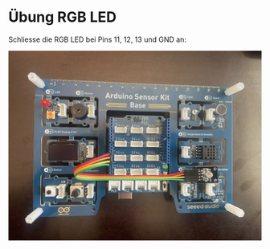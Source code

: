 # Übung RGB LED 

Schliesse die RGB LED bei Pins 11, 12, 13 und GND an:

![RGB LED Anschliessen:](<RGB LED.jpg>)
